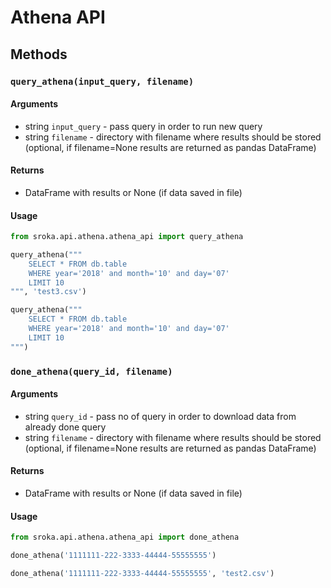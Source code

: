 # Athena API

## Methods


### `query_athena(input_query, filename)`


#### Arguments

* string `input_query` - pass query in order to run new query
* string `filename` - directory with filename where results should be stored 
(optional, if filename=None results are returned as pandas DataFrame)

#### Returns

* DataFrame with results or None (if data saved in file)

#### Usage

```python
from sroka.api.athena.athena_api import query_athena

query_athena("""
    SELECT * FROM db.table
    WHERE year='2018' and month='10' and day='07'
    LIMIT 10
""", 'test3.csv')

query_athena("""
    SELECT * FROM db.table
    WHERE year='2018' and month='10' and day='07'
    LIMIT 10
""")
```

### `done_athena(query_id, filename)`

#### Arguments

* string `query_id` - pass no of query in order to download data from already done query
* string `filename` - directory with filename where results should be stored 
(optional, if filename=None results are returned as pandas DataFrame)

#### Returns

* DataFrame with results or None (if data saved in file)

#### Usage

```python
from sroka.api.athena.athena_api import done_athena

done_athena('1111111-222-3333-44444-55555555')

done_athena('1111111-222-3333-44444-55555555', 'test2.csv')
```

